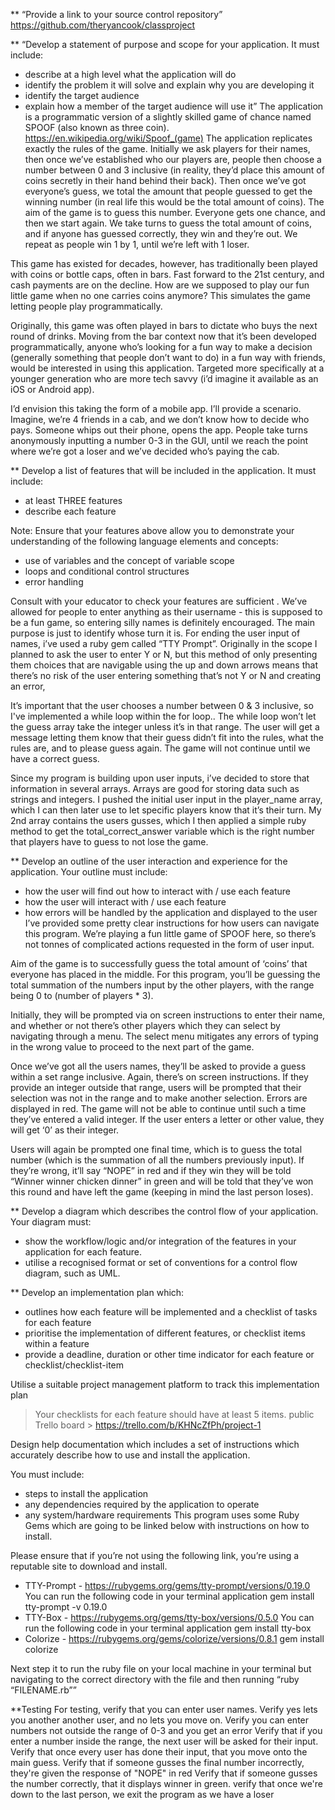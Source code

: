 ** “Provide a link to your source control repository”
https://github.com/theryancook/classproject

** “Develop a statement of purpose and scope for your application. It must include:
- describe at a high level what the application will do
- identify the problem it will solve and explain why you are developing it
- identify the target audience
- explain how a member of the target audience will use it”
The application is a programmatic version of a slightly skilled game of chance named SPOOF (also known as three coin). https://en.wikipedia.org/wiki/Spoof_(game) The application replicates exactly the rules of the game. Initially we ask players for their names, then once we’ve established who our players are, people then choose a number between 0 and 3 inclusive (in reality, they’d place this amount of coins secretly in their hand behind their back). Then once we’ve got everyone’s guess, we total the amount that people guessed to get the winning number (in real life this would be the total amount of coins). The aim of the game is to guess this number. Everyone gets one chance, and then we start again. We take turns to guess the total amount of coins, and if anyone has guessed correctly, they win and they’re out. We repeat as people win 1 by 1, until we’re left with 1 loser.

This game has existed for decades, however, has traditionally been played with coins or bottle caps, often in bars. Fast forward to the 21st century, and cash payments are on the decline. How are we supposed to play our fun little game when no one carries coins anymore? This simulates the game letting people play programmatically.

Originally, this game was often played in bars to dictate who buys the next round of drinks. Moving from the bar context now that it’s been developed programmatically, anyone who’s looking for a fun way to make a decision (generally something that people don’t want to do) in a fun way with friends, would be interested in using this application. Targeted more specifically at a younger generation who are more tech savvy (i’d imagine it available as an iOS or Android app).

I’d envision this taking the form of a mobile app. I’ll provide a scenario. Imagine, we’re 4 friends in a cab, and we don’t know how to decide who pays. Someone whips out their phone, opens the app. People take turns anonymously inputting a number 0-3 in the GUI, until we reach the point where we’re got a loser and we’ve decided who’s paying the cab.

** Develop a list of features that will be included in the application. It must include:
- at least THREE features
- describe each feature

Note: Ensure that your features above allow you to demonstrate your understanding of the following language elements and concepts:
- use of variables and the concept of variable scope
- loops and conditional control structures
- error handling

Consult with your educator to check your features are sufficient .
We’ve allowed for people to enter anything as their username - this is supposed to be a fun game, so entering silly names is definitely encouraged. The main purpose is just to identify whose turn it is. For ending the user input of names, i’ve used a ruby gem called “TTY Prompt”. Originally in the scope I planned to ask the user to enter Y or N, but this method of only presenting them choices that are navigable using the up and down arrows means that there’s no risk of the user entering something that’s not Y or N and creating an error,

It’s important that the user chooses a number between 0 & 3 inclusive, so I've implemented a while loop within the for loop.. The while loop won’t let the guess array take the integer unless it’s in that range. The user will get a message letting them know that their guess didn’t fit into the rules, what the rules are, and to please guess again. The game will not continue until we have a correct guess.

Since my program is building upon user inputs, i’ve decided to store that information in several arrays. Arrays are good for storing data such as strings and integers. I pushed the initial user input in the player_name array, which I can then later use to let specific players know that it’s their turn. My 2nd array contains the users gusses, which I then applied a simple ruby method to get the total_correct_answer variable which is the right number that players have to guess to not lose the game.

** Develop an outline of the user interaction and experience for the application.
Your outline must include:
- how the user will find out how to interact with / use each feature
- how the user will interact with / use each feature
- how errors will be handled by the application and displayed to the user
I’ve provided some pretty clear instructions for how users can navigate this program. We’re playing a fun little game of SPOOF here, so there’s not tonnes of complicated actions requested in the form of user input.

Aim of the game is to successfully guess the total amount of ‘coins’ that everyone has placed in the middle. For this program, you’ll be guessing the total summation of the numbers input by the other players, with the range being 0 to (number of players * 3).

Initially, they will be prompted via on screen instructions to enter their name, and whether or not there’s other players which they can select by navigating through a menu. The select menu mitigates any errors of typing in the wrong value to proceed to the next part of the game.

Once we’ve got all the users names, they’ll be asked to provide a guess within a set range inclusive. Again, there’s on screen instructions. If they provide an integer outside that range, users will be prompted that their selection was not in the range and to make another selection. Errors are displayed in red. The game will not be able to continue until such a time they’ve entered a valid integer. If the user enters a letter or other value, they will get ‘0’ as their integer.

Users will again be prompted one final time, which is to guess the total number (which is the summation of all the numbers previously input). If they’re wrong, it’ll say “NOPE” in red and if they win they will be told “Winner winner chicken dinner” in green and will be told that they’ve won this round and have left the game (keeping in mind the last person loses).

** Develop a diagram which describes the control flow of your application. Your diagram must:
- show the workflow/logic and/or integration of the features in your application for each feature.
- utilise a recognised format or set of conventions for a control flow diagram, such as UML.

** Develop an implementation plan which:
- outlines how each feature will be implemented and a checklist of tasks for each feature
- prioritise the implementation of different features, or checklist items within a feature
- provide a deadline, duration or other time indicator for each feature or checklist/checklist-item

Utilise a suitable project management platform to track this implementation plan


> Your checklists for each feature should have at least 5 items.
public Trello board > https://trello.com/b/KHNcZfPh/project-1

Design help documentation which includes a set of instructions which accurately describe how to use and install the application.

You must include:
- steps to install the application
- any dependencies required by the application to operate
- any system/hardware requirements
This program uses some Ruby Gems which are going to be linked below with instructions on how to install.

Please ensure that if you’re not using the following link, you’re using a reputable site to download and install.

- TTY-Prompt - https://rubygems.org/gems/tty-prompt/versions/0.19.0
You can run the following code in your terminal application
gem install tty-prompt -v 0.19.0
- TTY-Box - https://rubygems.org/gems/tty-box/versions/0.5.0
You can run the following code in your terminal application
gem install tty-box
- Colorize - https://rubygems.org/gems/colorize/versions/0.8.1
gem install colorize

Next step it to run the ruby file on your local machine in your terminal but navigating to the correct directory with the file and then running “ruby “FILENAME.rb””

**Testing
For testing, verify that you can enter user names.
Verify yes lets you another another user, and no lets you move on.
Verify you can enter numbers not outside the range of 0-3 and you get an error
Verify that if you enter a number inside the range, the next user will be asked for their input.
Verify that once every user has done their input, that you move onto the main guess.
Verify that if someone gusses the final number incorrectly, they're given the response of "NOPE" in red
Verify that if someone gusses the number correctly, that it displays winner in green.
verify that once we're down to the last person, we exit the program as we have a loser













